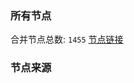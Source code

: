 ### 所有节点
合并节点总数: `1455`
[节点链接](https://raw.githubusercontent.com/rzhy1/11/master/sub/sub_merge_base64.txt)

### 节点来源
